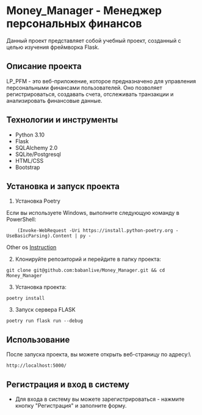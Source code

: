 # Money_Manager - Менеджер персональных финансов

Данный проект представляет собой учебный проект, созданный с целью изучения фреймворка Flask.

## Описание проекта

LP_PFM - это веб-приложение, которое предназначено для управления персональными финансами пользователей. Оно позволяет регистрироваться, создавать счета, отслеживать транзакции и анализировать финансовые данные.

## Технологии и инструменты

- Python 3.10
- Flask
- SQLAlchemy 2.0
- SQLite/Postgresql
- HTML/CSS
- Bootstrap

## Установка и запуск проекта

1. Установка Poetry

Если вы используете Windows, выполните следующую команду в PowerShell:
```power shell
    (Invoke-WebRequest -Uri https://install.python-poetry.org -UseBasicParsing).Content | py -
```

Other os
[Instruction](https://python-poetry.org/docs/#installation)

2. Клонируйте репозиторий и перейдите в папку проекта:

```shell
git clone git@github.com:babanlive/Money_Manager.git && cd Money_Manager
```

3. Установка проекта:

```shell
poetry install
```

3. Запуск сервера FLASK

```shell
poetry run flask run --debug
```

## Использование

После запуска проекта, вы можете открыть веб-страницу по адресу:\
```shell
http://localhost:5000/
```

## Регистрация и вход в систему
- Для входа в систему вы можете зарегистрироваться - нажмите кнопку "Регистрация" и заполните форму.